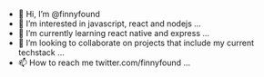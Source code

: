 - 👋 Hi, I’m @finnyfound
- 👀 I’m interested in javascript, react and nodejs ...
- 🌱 I’m currently learning react native and express ...
- 💞️ I’m looking to collaborate on projects that include my current techstack ...
- 📫 How to reach me twitter.com/finnyfound ...

<!---
finnyfound/finnyfound is a ✨ special ✨ repository because its `README.md` (this file) appears on your GitHub profile.
You can click the Preview link to take a look at your changes.
--->
